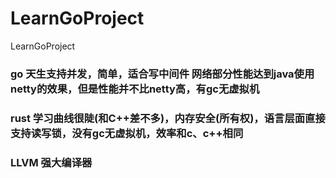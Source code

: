# LearnGoProject
LearnGoProject
### go 天生支持并发，简单，适合写中间件 网络部分性能达到java使用netty的效果，但是性能并不比netty高，有gc无虚拟机
### rust 学习曲线很陡(和C++差不多)，内存安全(所有权)，语言层面直接支持读写锁，没有gc无虚拟机，效率和c、c++相同
### LLVM 强大编译器
